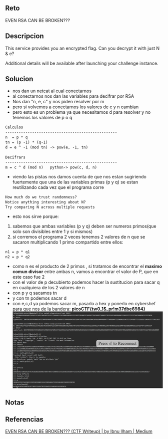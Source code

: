
## Reto
EVEN RSA CAN BE BROKEN???
## Descripcion
This service provides you an encrypted flag. Can you decrypt it with just N & e?

Additional details will be available after launching your challenge instance.
## Solucion
- nos dan un netcat al cual conectarnos
- al conectarnos nos dan las variables para decifrar por RSA
- Nos dan "n, e, c" y nos piden resolver por m
- pero si volvemos a conectarnos los valores de c y n cambian
- pero esto es un problema ya que necesitamos d para resolver  y no tenemos los valores de p o q
```
Calculos
--------------------------------------------------
n  = p * q
tn = (p -1) * (q-1)
d = e ^ -1 (mod tn)	-> pow(e, -1, tn)

Decifrars
--------------------------------------------------
m = c ^ d (mod n)	python-> pow(c, d, n)
```
- viendo las pistas nos damos cuenta de que nos estan sugiriendo fuertemente que una de las variables primas (p y q) se estan reutilizando cada vez que el programa corre
```
How much do we trust randomness?
Notice anything interesting about N?
Try comparing N across multiple requests
```
- esto nos sirve porque:
1. sabemos que ambas variables (p y q) deben ser numeros primos(que solo son divisibles entre 1 y si mismos) 
2. si corremos el programa 2 veces tenemos 2 valores de n que se sacaron multiplicando 1 primo compartido entre ellos:
```
n1 = p * q1
n2 = p * q2
```
- como n es el producto de 2 primos , si tratamos de encontrar el **maximo comun divisor** entre ambas n, vamos a encontrar el valor de P, que en este caso fue 2
- con el valor de p decubierto podemos hacer la sustitucion para sacar q en cualquiera de los 2 valores de n
- con p y q sacamos tn
- y con tn podemos sacar d
- con e,c,d ya podemos sacar m, pasarlo a hex y ponerlo en cybershef para que nos de la bandera: **picoCTF{tw0_1$_pr!m37dbe6984}**
![](../Imagenes/two_primes.png)
## Notas

## Referencias
[EVEN RSA CAN BE BROKEN??? (CTF Writeup) | by Ibnu Ilham | Medium](https://medium.com/@ibnuilham/even-rsa-can-be-broken-348c8455db50)